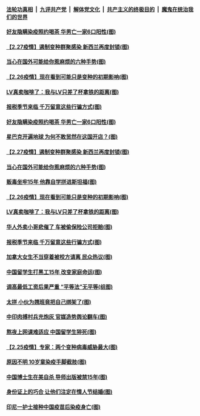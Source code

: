 

####  [法轮功真相](../../../../basic/blob/master/README.md?t=02281731) &nbsp;|&nbsp; [九评共产党](../../../../9ping.md/blob/master/README.md?t=02281731) &nbsp;|&nbsp; [解体党文化](../../../../jtdwh.md/blob/master/README.md?t=02281731)  &nbsp;|&nbsp; [共产主义的终极目的](../../../../gczydzjmd.md/blob/master/README.md?t=02281731) &nbsp;|&nbsp; [魔鬼在统治我们的世界](../../../../mgztzwmdsj.md/blob/master/README.md?t=02281731) 

#### [好友隐瞒染疫照约喝茶 华男亡一家6口阳性(图)](../pages/p3/963999.md?t=02281731) 

#### [【2.27疫情】遏制变种群聚感染 新西兰再度封锁(图)](../pages/p3/963983.md?t=02281731) 

#### [当心在国外可能给你惹麻烦的六种手势(图)](../pages/p3/963978.md?t=02281731) 

#### [【2.26疫情】现在看到可能只是变种的初期影响(图)](../pages/p3/963884.md?t=02281731) 

#### [LV真卖咖啡了：我与LV只差了杯拿铁的距离(图)](../pages/p3/963874.md?t=02281731) 

#### [报税季节来临 千万留意这些行骗方式(图)](../pages/p3/963876.md?t=02281731) 

#### [好友隐瞒染疫照约喝茶 华男亡一家6口阳性(图)](../pages/p3/963999.md?t=02281731) 

#### [星巴克开遍地球 为何不敢贸然在这国开店？(图)](../pages/p3/963922.md?t=02281731) 

#### [【2.27疫情】遏制变种群聚感染 新西兰再度封锁(图)](../pages/p3/963983.md?t=02281731) 

#### [当心在国外可能给你惹麻烦的六种手势(图)](../pages/p3/963978.md?t=02281731) 

#### [贩毒坐牢15年 他靠自学拼进斯坦福(图)](../pages/p3/963956.md?t=02281731) 

#### [【2.26疫情】现在看到可能只是变种的初期影响(图)](../pages/p3/963884.md?t=02281731) 

#### [LV真卖咖啡了：我与LV只差了杯拿铁的距离(图)](../pages/p3/963874.md?t=02281731) 

#### [华人外卖小哥悲催了 车被偷保险公司拒赔(图)](../pages/p3/963879.md?t=02281731) 

#### [报税季节来临 千万留意这些行骗方式(图)](../pages/p3/963876.md?t=02281731) 

#### [加拿大女生不当穿着被校方请离 民众热议(图)](../pages/p3/963871.md?t=02281731) 

#### [中国留学生打黑工15年 改变家庭命运(图)](../pages/p3/963855.md?t=02281731) 

#### [调高最低工资后果严重 “平等法”无平等(组图)](../pages/p3/963856.md?t=02281731) 

#### [太拼 小伙为翘班竟把自己绑架了(图)](../pages/p3/963839.md?t=02281731) 

#### [中印肉搏村兵充炮灰 官媒造势舆论翻车(图)](../pages/p3/963752.md?t=02281731) 

#### [熬夜上网课难适应 中国留学生猝死(图)](../pages/p3/963773.md?t=02281731) 

#### [【2.25疫情】专家：两个变种病毒威胁最大(图)](../pages/p3/963760.md?t=02281731) 

#### [原因不明 10岁童染疫手脚截肢(图)](../pages/p3/963761.md?t=02281731) 

#### [中国博士生在美自杀 导师出版被禁15年(图)](../pages/p3/963756.md?t=02281731) 

#### [身份证上的巧合 让他们注定在情人节结婚(图)](../pages/p3/963757.md?t=02281731) 

#### [印尼一护士接种中国疫苗后染疫身亡(图)](../pages/p3/963736.md?t=02281731) 

